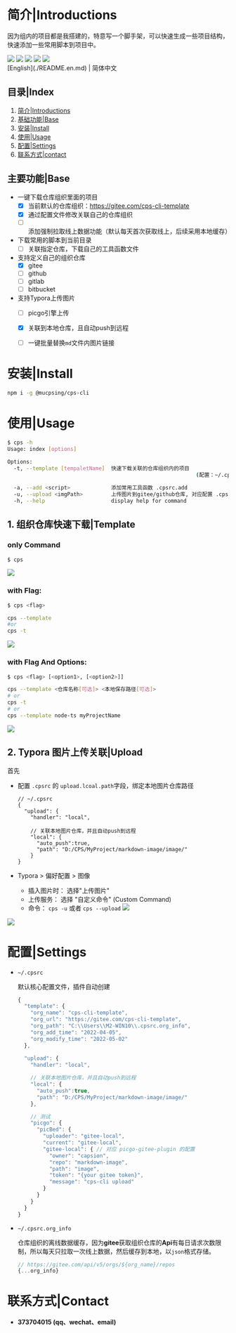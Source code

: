 # 简介|Introductions

因为组内的项目都是我搭建的，特意写一个脚手架，可以快速生成一些项目结构，快速添加一些常用脚本到项目中。

<div>
    <img flex="left" src="https://img.shields.io/badge/npm-%3E%3D6.x-blue"/>
    <img flex="left" src="https://img.shields.io/badge/node-%3E%3D16.11-brightgreen"/>
  	<img flex="left" src="https://img.shields.io/github/license/caoxiemeihao/electron-vite-vue?style=flat"/>
  	<img flex="left" src="https://img.shields.io/badge/JavaScript-F7DF1E?style=flat&logo=javascript&logoColor=white"/>
  	<img flex="left" src="https://img.shields.io/badge/Sublime%20Text-FF9800?style=flat&logo=Sublime%20Text&logoColor=white"/>
</div>
[English](./README.en.md) | 简体中文



## 目录|Index

1. [简介|Introductions](#简介|Introductions)
2. [基础功能|Base](##基础功能|Base)
3. [安装|Install](#安装|Install)
4. [使用|Usage](#使用|Usage)
5. [配置|Settings](#配置|Settings)
6. [联系方式|contact](#联系方式|contact)



## 主要功能|Base

- 一键下载仓库组织里面的项目
  - [x] 当前默认的仓库组织：https://gitee.com/cps-cli-template
  - [x] 通过配置文件修改关联自己的仓库组织
  - [ ] 添加强制拉取线上数据功能（默认每天首次获取线上，后续采用本地缓存）
- 下载常用的脚本到当前目录
  - [ ] 关联指定仓库，下载自己的工具函数文件
- 支持定义自己的组织仓库
  - [x] gitee
  - [ ] github
  - [ ] gitlab
  - [ ] bitbucket

- 支持Typora上传图片
  - [ ] picgo引擎上传
  - [x] 关联到本地仓库，且自动push到远程
  - [ ] 一键批量替换`md`文件内图片链接





# 安装|Install

```bash
npm i -g @mucpsing/cps-cli
```



# 使用|Usage

```bash
$ cps -h
Usage: index [options]

Options:
  -t, --template [tempaletName]  快速下载关联的仓库组织内的项目
  															(配置：~/.cpsrc["template"])
  															
  -a, --add <script>             添加常用工具函数 .cpsrc.add
  -u, --upload <imgPath>         上传图片到gitee/github仓库, 对应配置 .cpsrc.upload
  -h, --help                     display help for command
```



## 1. 组织仓库快速下载|Template

### **only Command**

```bash
$ cps
```

![](screenshot/cps.gif)



### **with Flag:**

```bash
$ cps <flag>

cps --template
#or
cps -t
```

![](screenshot/cps@template.gif)





### **with Flag And Options:**

```bash
$ cps <flag> [<option1>, [<option2>]]

cps --template <仓库名称[可选]> <本地保存路径[可选]>
# or
cps -t
# or
cps --template node-ts myProjectName
```

![](screenshot/cps@template@projectName.gif)







## 2. Typora 图片上传关联|Upload

首先

- 配置 `.cpsrc` 的 `upload.lcoal.path`字段，绑定本地图片仓库路径

  ```
  // ~/.cpsrc
  {
    "upload": {
      "handler": "local",
  
      // 关联本地图片仓库，并且自动push到远程
      "local": {
        "auto_push":true,
        "path": "D:/CPS/MyProject/markdown-image/image/"
      }
  }
  ```

  

- Typora > 偏好配置 > 图像 
  - 插入图片时： 选择"上传图片"
  - 上传服务：  选择 "自定义命令" (Custom Command)
  - 命令： `cps -u` 或者 `cps --upload`
  ![](screenshot/cps@u.png)


![](screenshot/cps@u.gif)


# 配置|Settings

- `~/.cpsrc`

  默认核心配置文件，插件自动创建

  ```js
  {
    "template": {
      "org_name": "cps-cli-template",
      "org_url": "https://gitee.com/cps-cli-template",
      "org_path": "C:\\Users\\M2-WIN10\\.cpsrc.org_info",
      "org_add_time": "2022-04-05",
      "org_modify_time": "2022-05-02"
    },
    
    "upload": {
      "handler": "local",

      // 关联本地图片仓库，并且自动push到远程
      "local": {
        "auto_push":true,
        "path": "D:/CPS/MyProject/markdown-image/image/"
      },

      // 测试
      "picgo": {
        "picBed": {
          "uploader": "gitee-local",
          "current": "gitee-local",
          "gitee-local": { // 对应 picgo-gitee-plugin 的配置
            "owner": "capsion",	
            "repo": "markdown-image",
            "path": "image",
            "token": "{your gitee token}",
            "message": "cps-cli upload"
          }
        }
      }
    }
  }
  ```

  

- `~/.cpsrc.org_info`

  仓库组织的离线数据缓存，因为**gitee**获取组织仓库的**Api**有每日请求次数限制，所以每天只拉取一次线上数据，然后缓存到本地，以`json`格式存储。
  
  
  
  ```js
  // https://gitee.com/api/v5/orgs/${org_name}/repos
  {...org_info}
  ```
  
  

# 联系方式|Contact

- **373704015 (qq、wechat、email)**
